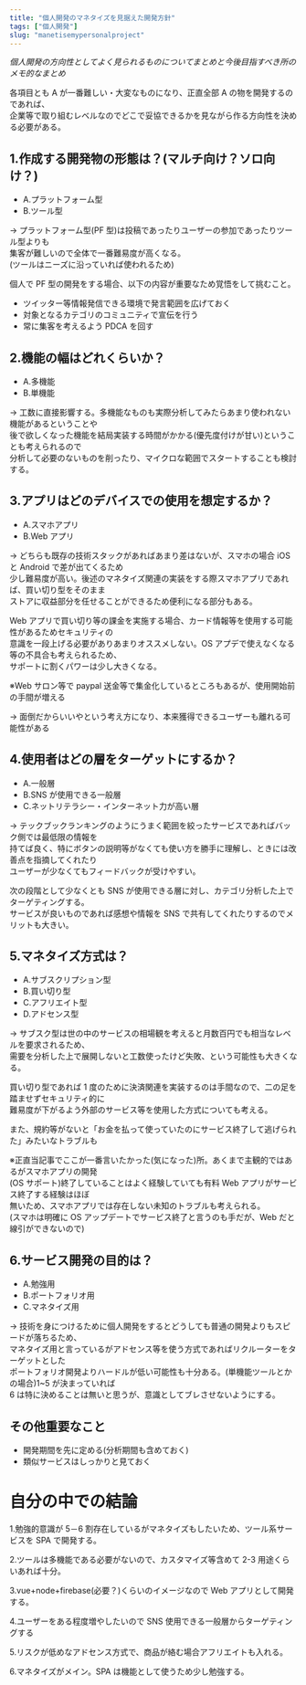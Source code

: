 ```yaml
---
title: "個人開発のマネタイズを見据えた開発方針"
tags: ["個人開発"]
slug: "manetisemypersonalproject"
---
```


_個人開発の方向性としてよく見られるものについてまとめと今後目指すべき所のメモ的なまとめ_  

各項目とも A が一番難しい・大変なものになり、正直全部 A の物を開発するのであれば、  
企業等で取り組むレベルなのでどこで妥協できるかを見ながら作る方向性を決める必要がある。  

## 1.作成する開発物の形態は？(マルチ向け？ソロ向け？)

- A.プラットフォーム型
- B.ツール型

→ プラットフォーム型(PF 型)は投稿であったりユーザーの参加であったりツール型よりも  
集客が難しいので全体で一番難易度が高くなる。  
(ツールはニーズに沿っていれば使われるため)  

個人で PF 型の開発をする場合、以下の内容が重要なため覚悟をして挑むこと。  

- ツイッター等情報発信できる環境で発言範囲を広げておく
- 対象となるカテゴリのコミュニティで宣伝を行う
- 常に集客を考えるよう PDCA を回す

## 2.機能の幅はどれくらいか？

- A.多機能
- B.単機能

→ 工数に直接影響する。多機能なものも実際分析してみたらあまり使われない機能があるということや  
後で欲しくなった機能を結局実装する時間がかかる(優先度付けが甘い)ということも考えられるので  
分析して必要のないものを削ったり、マイクロな範囲でスタートすることも検討する。  

## 3.アプリはどのデバイスでの使用を想定するか？

- A.スマホアプリ
- B.Web アプリ

→ どちらも既存の技術スタックがあればあまり差はないが、スマホの場合 iOS と Android で差が出てくるため  
少し難易度が高い。後述のマネタイズ関連の実装をする際スマホアプリであれば、買い切り型をそのまま  
ストアに収益部分を任せることができるため便利になる部分もある。  

Web アプリで買い切り等の課金を実施する場合、カード情報等を使用する可能性があるためセキュリティの  
意識を一段上げる必要がありあまりオススメしない。OS アプデで使えなくなる等の不具合も考えられるため、  
サポートに割くパワーは少し大きくなる。  

※Web サロン等で paypal 送金等で集金化しているところもあるが、使用開始前の手間が増える  

→ 面倒だからいいやという考え方になり、本来獲得できるユーザーも離れる可能性がある  

## 4.使用者はどの層をターゲットにするか？

- A.一般層
- B.SNS が使用できる一般層
- C.ネットリテラシー・インターネット力が高い層

→ テックブックランキングのようにうまく範囲を絞ったサービスであればバック側では最低限の情報を  
持てば良く、特にボタンの説明等がなくても使い方を勝手に理解し、ときには改善点を指摘してくれたり  
ユーザーが少なくてもフィードバックが受けやすい。  

次の段階として少なくとも SNS が使用できる層に対し、カテゴリ分析した上でターゲティングする。  
サービスが良いものであれば感想や情報を SNS で共有してくれたりするのでメリットも大きい。  

## 5.マネタイズ方式は？

- A.サブスクリプション型
- B.買い切り型
- C.アフリエイト型
- D.アドセンス型

→ サブスク型は世の中のサービスの相場観を考えると月数百円でも相当なレベルを要求されるため、  
需要を分析した上で展開しないと工数使ったけど失敗、という可能性も大きくなる。  

買い切り型であれば 1 度のために決済関連を実装するのは手間なので、二の足を踏ませずセキュリティ的に  
難易度が下がるよう外部のサービス等を使用した方式についても考える。  

また、規約等がないと「お金を払って使っていたのにサービス終了して逃げられた」みたいなトラブルも  

※正直当記事でここが一番言いたかった(気になった)所。あくまで主観的ではあるがスマホアプリの開発  
(OS サポート)終了していることはよく経験していても有料 Web アプリがサービス終了する経験はほぼ  
無いため、スマホアプリでは存在しない未知のトラブルも考えられる。  
(スマホは明確に OS アップデートでサービス終了と言うのも手だが、Web だと線引ができないので)  

## 6.サービス開発の目的は？

- A.勉強用
- B.ポートフォリオ用
- C.マネタイズ用

→ 技術を身につけるために個人開発をするとどうしても普通の開発よりもスピードが落ちるため、  
マネタイズ用と言っているがアドセンス等を使う方式であればリクルーターをターゲットとした  
ポートフォリオ開発よりハードルが低い可能性も十分ある。(単機能ツールとかの場合)1~5 が決まっていれば  
6 は特に決めることは無いと思うが、意識としてブレさせないようにする。

## その他重要なこと

- 開発期間を先に定める(分析期間も含めておく)
- 類似サービスはしっかりと見ておく

# 自分の中での結論

1.勉強的意識が 5－6 割存在しているがマネタイズもしたいため、ツール系サービスを SPA で開発する。  

2.ツールは多機能である必要がないので、カスタマイズ等含めて 2-3 用途くらいあれば十分。 

3.vue+node+firebase(必要？)くらいのイメージなので Web アプリとして開発する。  

4.ユーザーをある程度増やしたいので SNS 使用できる一般層からターゲティングする  

5.リスクが低めなアドセンス方式で、商品が絡む場合アフリエイトも入れる。  

6.マネタイズがメイン。SPA は機能として使うため少し勉強する。  
